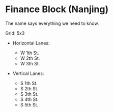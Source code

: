 # Finance Block (Nanjing)

The name says everything we need to know.

Grid: 5x3

* Horizontal Lanes:
    - W 1th St.
    - W 2th St.
    - W 3th St.

* Vertical Lanes:
    - S 1th St.
    - S 2th St.
    - S 3th St.
    - S 4th St.
    - S 5th St.
